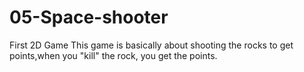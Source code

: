 # 05-Space-shooter
First 2D Game
This game is basically about shooting the rocks to get points,when you "kill" the rock, you get the points.